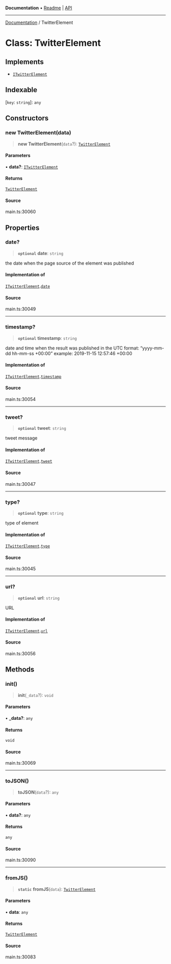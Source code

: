 **Documentation** • [Readme](../README.md) \| [API](../globals.md)

***

[Documentation](../README.md) / TwitterElement

# Class: TwitterElement

## Implements

- [`ITwitterElement`](../interfaces/ITwitterElement.md)

## Indexable

 \[`key`: `string`\]: `any`

## Constructors

### new TwitterElement(data)

> **new TwitterElement**(`data`?): [`TwitterElement`](TwitterElement.md)

#### Parameters

• **data?**: [`ITwitterElement`](../interfaces/ITwitterElement.md)

#### Returns

[`TwitterElement`](TwitterElement.md)

#### Source

main.ts:30060

## Properties

### date?

> **`optional`** **date**: `string`

the date when the page source of the element was published

#### Implementation of

[`ITwitterElement`](../interfaces/ITwitterElement.md).[`date`](../interfaces/ITwitterElement.md#date)

#### Source

main.ts:30049

***

### timestamp?

> **`optional`** **timestamp**: `string`

date and time when the result was published
in the UTC format: “yyyy-mm-dd hh-mm-ss +00:00”
example:
2019-11-15 12:57:46 +00:00

#### Implementation of

[`ITwitterElement`](../interfaces/ITwitterElement.md).[`timestamp`](../interfaces/ITwitterElement.md#timestamp)

#### Source

main.ts:30054

***

### tweet?

> **`optional`** **tweet**: `string`

tweet message

#### Implementation of

[`ITwitterElement`](../interfaces/ITwitterElement.md).[`tweet`](../interfaces/ITwitterElement.md#tweet)

#### Source

main.ts:30047

***

### type?

> **`optional`** **type**: `string`

type of element

#### Implementation of

[`ITwitterElement`](../interfaces/ITwitterElement.md).[`type`](../interfaces/ITwitterElement.md#type)

#### Source

main.ts:30045

***

### url?

> **`optional`** **url**: `string`

URL

#### Implementation of

[`ITwitterElement`](../interfaces/ITwitterElement.md).[`url`](../interfaces/ITwitterElement.md#url)

#### Source

main.ts:30056

## Methods

### init()

> **init**(`_data`?): `void`

#### Parameters

• **\_data?**: `any`

#### Returns

`void`

#### Source

main.ts:30069

***

### toJSON()

> **toJSON**(`data`?): `any`

#### Parameters

• **data?**: `any`

#### Returns

`any`

#### Source

main.ts:30090

***

### fromJS()

> **`static`** **fromJS**(`data`): [`TwitterElement`](TwitterElement.md)

#### Parameters

• **data**: `any`

#### Returns

[`TwitterElement`](TwitterElement.md)

#### Source

main.ts:30083
